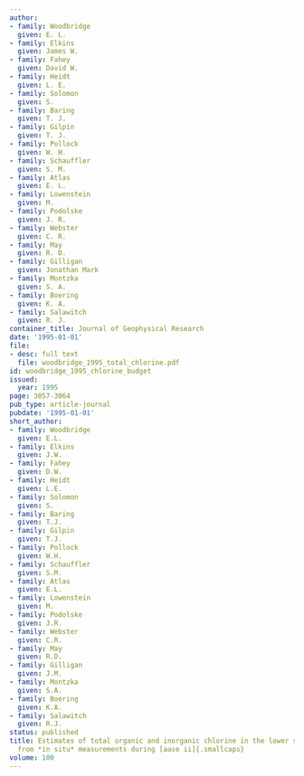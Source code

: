 ```yaml
---
author:
- family: Woodbridge
  given: E. L.
- family: Elkins
  given: James W.
- family: Fahey
  given: David W.
- family: Heidt
  given: L. E.
- family: Solomon
  given: S.
- family: Baring
  given: T. J.
- family: Gilpin
  given: T. J.
- family: Pollock
  given: W. H.
- family: Schauffler
  given: S. M.
- family: Atlas
  given: E. L.
- family: Lowenstein
  given: M.
- family: Podolske
  given: J. R.
- family: Webster
  given: C. R.
- family: May
  given: R. D.
- family: Gilligan
  given: Jonathan Mark
- family: Montzka
  given: S. A.
- family: Boering
  given: K. A.
- family: Salawitch
  given: R. J.
container_title: Journal of Geophysical Research
date: '1995-01-01'
file:
- desc: full text
  file: woodbridge_1995_total_chlorine.pdf
id: woodbridge_1995_chlorine_budget
issued:
  year: 1995
page: 3057-3064
pub_type: article-journal
pubdate: '1995-01-01'
short_author:
- family: Woodbridge
  given: E.L.
- family: Elkins
  given: J.W.
- family: Fahey
  given: D.W.
- family: Heidt
  given: L.E.
- family: Solomon
  given: S.
- family: Baring
  given: T.J.
- family: Gilpin
  given: T.J.
- family: Pollock
  given: W.H.
- family: Schauffler
  given: S.M.
- family: Atlas
  given: E.L.
- family: Lowenstein
  given: M.
- family: Podolske
  given: J.R.
- family: Webster
  given: C.R.
- family: May
  given: R.D.
- family: Gilligan
  given: J.M.
- family: Montzka
  given: S.A.
- family: Boering
  given: K.A.
- family: Salawitch
  given: R.J.
status: published
title: Estimates of total organic and inorganic chlorine in the lower stratosphere
  from *in situ* measurements during [aase ii]{.smallcaps}
volume: 100
---
```

